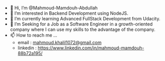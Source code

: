 - 👋 Hi, I’m @Mahmoud-Mamdouh-Abdullah
- 👀 I’m interested in Backend Development using NodeJS.
- 🌱 I’m currently learning Advanced FullStack Development from Udacity.
- 💞️ I’m Seeking for a Job as a Software Engineer in a growth-oriented company where I can use my skills to the advantage of the company.
- 📫 How to reach me ... 
  - email : mahmoud.khalil1072@gmail.com 
  - linkedin : https://www.linkedin.com/in/mahmoud-mamdouh-88b72a195/
<!---
Mahmoud-Mamdouh-Abdullah/Mahmoud-Mamdouh-Abdullah is a ✨ special ✨ repository because its `README.md` (this file) appears on your GitHub profile.
You can click the Preview link to take a look at your changes.
--->
